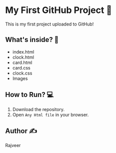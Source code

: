 # My First GitHub Project 🚀

This is my first project uploaded to GitHub!

## What's inside? 📁
- index.html
- clock.html
- card.html
- card.css
- clock.css
- Images

## How to Run? 💻
1. Download the repository.
2. Open `Any Html file` in your browser.

## Author ✍️
Rajveer
   